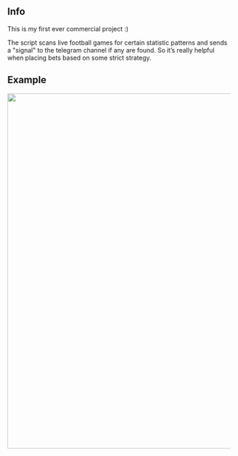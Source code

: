 ## Info
This is my first ever commercial project :)

The script scans live football games for certain statistic patterns and sends a "signal" to the telegram channel if any are found. So it’s really helpful when placing bets based on some strict strategy.

## Example
<img src="https://sun9-55.userapi.com/impg/Nuuos6XvTsXexvKNm0cgARA8UqirFfxh-Ur9CA/D5qxKtAWxlc.jpg?size=950x1860&quality=95&sign=6fa826261965aa659a46334c333288c8" height="800">
